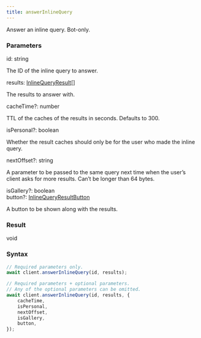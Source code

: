 ```yaml
---
title: answerInlineQuery
---
```


Answer an inline query. Bot-only.


### Parameters 

<div class="flex flex-col gap-3"><div><div class="font-mono" id="p_id" data-anchor><span class="font-bold">id</span><span class="opacity-50">:</span> <span>string</span></div><div class="pl-3"><div class="no-margin">

The ID of the inline query to answer.

</div></div></div><div><div class="font-mono" id="p_results" data-anchor><span class="font-bold">results</span><span class="opacity-50">:</span> <a href="/types/inlinequeryresult"  >InlineQueryResult</a><span class="opacity-50">[]</span></div><div class="pl-3"><div class="no-margin">

The results to answer with.

</div></div></div><div class="flex flex-col gap-3"><div><div class="flex gap-2"><div class="font-mono p" id="p_cacheTime" data-anchor><span class="font-bold">cacheTime</span><span class="opacity-50"><span title="Optional" class="cursor-help">?</span>:</span> <span>number</span></div></div><div class="pl-3"><div class="no-margin">

TTL of the caches of the results in seconds. Defaults to 300.

</div></div></div><div><div class="flex gap-2"><div class="font-mono p" id="p_isPersonal" data-anchor><span class="font-bold">isPersonal</span><span class="opacity-50"><span title="Optional" class="cursor-help">?</span>:</span> <span>boolean</span></div></div><div class="pl-3"><div class="no-margin">

Whether the result caches should only be for the user who made the inline query.

</div></div></div><div><div class="flex gap-2"><div class="font-mono p" id="p_nextOffset" data-anchor><span class="font-bold">nextOffset</span><span class="opacity-50"><span title="Optional" class="cursor-help">?</span>:</span> <span>string</span></div></div><div class="pl-3"><div class="no-margin">

A parameter to be passed to the same query next time when the user’s client asks for more results. Can’t be longer than 64 bytes.

</div></div></div><div><div class="flex gap-2"><div class="font-mono p" id="p_isGallery" data-anchor><span class="font-bold">isGallery</span><span class="opacity-50"><span title="Optional" class="cursor-help">?</span>:</span> <span>boolean</span></div></div></div><div><div class="flex gap-2"><div class="font-mono p" id="p_button" data-anchor><span class="font-bold">button</span><span class="opacity-50"><span title="Optional" class="cursor-help">?</span>:</span> <a href="/types/inlinequeryresultbutton"  >InlineQueryResultButton</a></div></div><div class="pl-3"><div class="no-margin">

A button to be shown along with the results.

</div></div></div></div></div>

### Result 

<div class="font-mono"><span>void</span></div>

### Syntax

```ts
// Required parameters only.
await client.answerInlineQuery(id, results);

// Required parameters + optional parameters.
// Any of the optional parameters can be omitted.
await client.answerInlineQuery(id, results, {
    cacheTime,
    isPersonal,
    nextOffset,
    isGallery,
    button,
});
```



